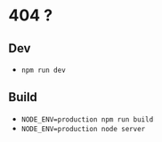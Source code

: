 # 404 ?

## Dev
  
*  `npm run dev`
  
## Build

*  `NODE_ENV=production npm run build`
*  `NODE_ENV=production node server`
